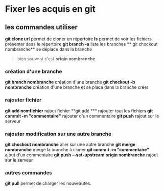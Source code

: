 # Fixer les acquis en git

## les commandes utiliser 

**git clone url** permet de cloner un répertoire
**ls** permet de voir les fichiers présenter dans le répertoire
**git branch -a** liste les branches
** git chockout nombranche** se déplace dans la branche
>bien souvent c'est __origin nombranche__

### création d'une branche 

**git branch nombranche** création d'une branche
**git chockout -b nombranche** création d'une branche et se place dans la branche créer

### rajouter fichier

**git add nomfichier** rajout fichier
**git add *** rajouter tout les fichiers
**git commit -m "commentaire"** rajouter d'un commentaire
**git push** rajout sur le serveur

### rajouter modification sur une autre branche 

**git chockout nombranche** aller sur une autre branche
**git merge nombranche** merge la branche à cloner
**git commit -m "commentaire"** ajout d'un commentaire
**git push --set-upstream origin nombranche** rajout sur le serveur 

### autres commandes

**git pull** permet de charger les nouveautés.


